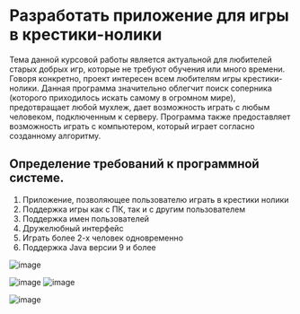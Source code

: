 # Разработать приложение для игры в крестики-нолики
Тема данной курсовой работы является актуальной для любителей старых добрых игр, которые не требуют обучения или много времени. Говоря конкретно, проект интересен всем любителям игры крестики-нолики. Данная программа значительно облегчит поиск соперника (которого приходилось искать самому в огромном мире), предотвращает любой мухлеж, дает возможность играть с любым человеком, подключенным к серверу. Программа также предоставляет возможность играть с компьютером, который играет согласно созданному алгоритму.

## Определение требований к программной системе.

1)	Приложение, позволяющее пользователю играть в крестики нолики
2)	Поддержка игры как с ПК, так и с другим пользователем
3)	Поддержка имен пользователей
4)	Дружелюбный интерфейс
5)	Играть более 2-х человек одновременно
6)	Поддержка Java версии 9 и более

![image](https://github.com/Evgescha/5-th-semestt---PSP-Course-cross-zero/assets/38140129/172f709b-60a0-4fe7-89ec-987e8a49dc85)


![image](https://github.com/Evgescha/5-th-semestt---PSP-Course-cross-zero/assets/38140129/6ee7588a-ccb6-4080-ae61-8228a37f901a)
![image](https://github.com/Evgescha/5-th-semestt---PSP-Course-cross-zero/assets/38140129/5a95c178-1277-4dcc-bddd-21d555f5071b)

![image](https://github.com/Evgescha/5-th-semestt---PSP-Course-cross-zero/assets/38140129/3e8fb303-d407-4f89-b927-bd656e75f9f5)



